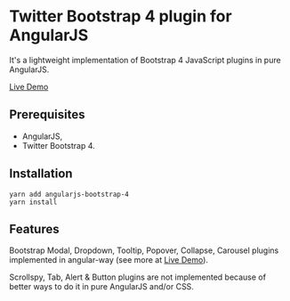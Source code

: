 # Twitter Bootstrap 4 plugin for AngularJS

It's a lightweight implementation of Bootstrap 4 JavaScript plugins in pure AngularJS.

[Live Demo](https://mateuszrohde.pl/repository/angularjs-bootstrap-4/demo/index.html)

## Prerequisites

- AngularJS,
- Twitter Bootstrap 4.

## Installation

```
yarn add angularjs-bootstrap-4
yarn install
```

## Features

Bootstrap Modal, Dropdown, Tooltip, Popover, Collapse, Carousel plugins implemented in angular-way (see more at [Live Demo](https://mateuszrohde.pl/repository/angularjs-bootstrap-4/demo/index.html)).

Scrollspy, Tab, Alert & Button plugins are not implemented because of better ways to do it in pure AngularJS and/or CSS.
